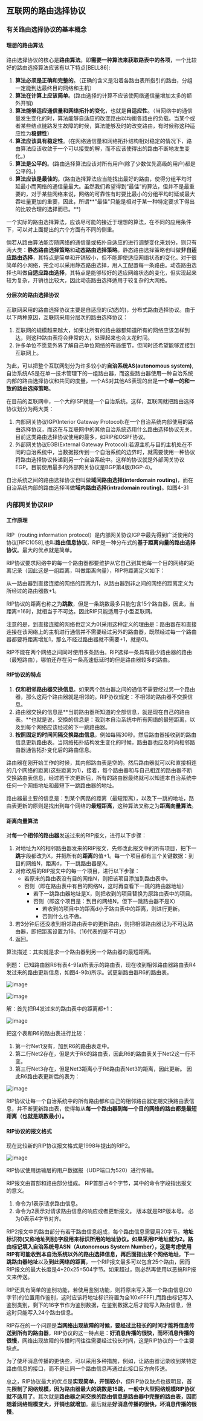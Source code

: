 ## 互联网的路由选择协议

### 有关路由选择协议的基本概念

#### 理想的路由算法

路由选择协议的核心是**路由算法**。即**需要一种算法来获取路表中的各项**，一个比较好的路由选择算法应该有以下特点[BELL86]:

1. **算法必须是正确和完整的**。（正确的含义是沿着各路由表所指引的路由，分组一定能到达最终目的网络和主机）
2. **算法在计算上应该简单**。(路由选择的计算不应该使网络通信量增加太多的额外开销)
3. **算法能够适应通信量和网络拓扑的变化**，也就是**自适应性**。（当网络中的通信量发生变化的时，算法能够自适应的改变路由以均衡各路由的负载。当某个或者某些结点链路发生故障的时候，算法能够及时的改变路由，有时候称这种适应性为**稳健性**）
4. **算法应该具有稳定性**。(在网络通信量和网络拓扑结构相对稳定的情况下，路由算法应该收敛于一个可以接受的解，而不应该使得出的路由不断地发生变化。)
5. **算法是公平的**。(路由选择算法应该对所有用户(除了少数优先高级的用户)都是公平的。)
6. **算法应该是最佳的**。(路由选择算法应当能找出最好的路由，使得分组平均时延最小而网络的通信量最大。虽然我们希望得到“最佳”的算法，但并不是最重要的，对于某些网络来说，网络的可靠性有时要比最小的分组平均时延或最大吞吐量更加的重要，因此，所谓**"最佳"只能是相对于某一种特定要求下得出的比较合理的选择而已。**)

一个实际的路由选择算法，应该尽可能的接近于理想的算法，在不同的应用条件下，可以对上面提出的六个方面有不同的侧重。

倘若从路由算法能否随网络的通信量或拓扑自适应的进行调整变化来划分，则只有两大类：**静态路由选择策略**和**动态路由选择策略**。静态路由选择策略也叫做**非自适应路由选择**，其特点是简单和开销较小，但不能即使适应网络状态的变化。对于很简单的小网络，完全可以采用静态路由选择，用人工配置每一条路由。动态路由选择也叫做**自适应路由选择**，其特点是能够较好的适应网络状态的变化，但实现起来较为复杂，开销也比较大，因此动态路由选择适用于较复杂的大网络。

#### 分层次的路由选择协议

互联网采用的路由选择协议主要是自适应的(动态的)，分布式路由选择协议。由于以下两种原因，互联网采用分层次的路由选择协议：
1. 互联网的规模越来越大，如果让所有的路由器都知道所有的网络应该怎样到达，则这种路由表将会非常的大，处理起来也会太花时间。
2. 许多单位不愿意外界了解自己单位网络的布局细节，但同时还希望能够连接到互联网上。

为此，可以把整个互联网划分为许多较小的**自治系统AS(autonomous system)**,自治系统AS是在单一技术管理下的一组路由器，而这些路由器使用一种自治系统内部的路由选择协议和共同的度量，一个AS对其他AS表现的出是**一个单一的和一致的路由选择策略**。

在目前的互联网中，一个大的ISP就是一个自治系统。这样，互联网就把路由选择协议划分为两大类：
1. 内部网关协议IGP(Interior Gateway Protocol):在一个自治系统内部使用的路由选择协议，而这在与互联网中的其他自治系统选用什么路由选择协议无关。目前这类路由选择协议使用的最多，如RIP和OSPF协议。
2. 外部网关协议EGB(External Gateway Protocol):若源主机与目的主机处在不同的自治系统中，当数据报传到一个自治系统的边界时，就需要使用一种协议将路由选择协议传递到另一个自治系统中。这样的协议就是外部网关协议EGP。目前使用最多的外部网关协议是BGP第4版(BGP-4)。

自治系统之间的路由选择协议也叫做**域间路由选择(interdomain routing)**，而在自治系统内部的路由选择叫做**域内路由选择(intradomain routing)**。如图4-31





### 内部网关协议RIP
#### 工作原理

RIP（routing information protocol）是内部网关协议IGP中最先得到广泛使用的协议[RFC1058],也叫**路由信息协议**，RIP是一种分布式的**基于距离向量的路由选择协议**。最大的优点就是简单。

RIP协议要求网络中的每一个路由器都要维护从它自己到其他每一个目的网络的距离记录（因此这是一组距离，叫做距离向量），RIP将距离定义如下：

从一路由器到直接连接的网络的距离为1，从路由器到非之间的网络的距离定义为所经过的路由器数+1。

RIP协议的距离也称之为**跳数**，但是一条跳数最多只能包含15个路由器，因此，当距离=16时，就相当于不可达。因此RIP只能适用于小型互联网。

注意的是，到直接连接的网络也定义为0(采用这种定义的理由是：路由器在和直接连接在该网络上的主机进行通信并不需要经过另外的路由器，既然经过每一个路由器都要将距离增加1，那么不经过路由器就不需要+1，就是0)。

RIP不能在两个网络之间同时使用多条路由。RIP选择一条具有最少路由器的路由（最短路由），哪怕还存在另一条高速低延时的但是路由器较多的路由。

#### RIP协议的特点

1. **仅和相邻路由器交换信息**。如果两个路由器之间的通信不需要经过另一个路由器，那么这两个路由器就是相邻的。RIP协议规定：不相邻的路由器不交换信息。
2. 路由器交换的信息是**当前路由器所知道的全部信息，就是现在自己的路由表。**也就是说，交换的信息是：我到本自治系统中所有网络的最短距离，以及到每个网络应该经过的下一跳路由器。
3. **按照固定的时间间隔交换路由信息**，例如每隔30秒。然后路由器接收到的路由信息更新路由表。当网络拓扑结构发生变化的时候，路由器也应及时向相邻路由器通告拓扑变化后的路由信息。

路由器在刚开始工作的时候，其内部路由表是空的。然后路由器就可以和直接相连的几个网络的距离(这些距离为1)，接着，每个路由器和与自己相连的路由器不断交换路由表信息，经过若干次更新后，所有的路由器最终就可以知道本自治系统中任何一个网络地址和最短下一跳路由器的地址。

路由器最主要的信息是：到某个网路的距离（最短距离），以及下一跳的地址，路由表更新的原则是找出到每个网络的**最短距离**，这种算法又称之为**距离向量算法**。

#### 距离向量算法

对**每一个相邻的路由器**发送过来的RIP报文，进行以下步骤：
1. 对地址为X的相邻路由器发来的RIP报文，先修改此报文中的所有项目，把**下一跳**字段都改为X，并把所有的**距离**的值+1。每一个项目都有三个关键数据：到目的网络N，距离d，下一跳路由器是X。
2. 对修改后的RIP报文中的每一个项目，进行以下步骤：
   * 若原来的路由表没有目的网络N，则把该项目添加到路由表中。
   * 否则（即在路由表中有目的网络N，这时再查看下一跳的路由器地址）
      * 若下一跳路由器地址是X，则把收到的项目替换为原路由表中的项目。
      * 否则（即这个项目是：到目的网络N，但下一跳路由器不是X）
         * 若收到的项目中的距离d小于路由表中的距离，则进行更新。
         * 否则什么也不做。
3. 若3分钟后还没收到相邻路由表中的更新路由，则把相邻路由器记为不可达路由器，即把距离设置为16。（16代表的是不可达）
4. 返回。

算法描述：其实就是求一个路由器到另一个路由器的最短距离。

例题：
已知路由器R6有表4-9(a)所表示的路由表，现在收到相邻路由器路由表R4发过来的路由更新信息，如图4-9(b)所示。试更新路由器R6的路由表。

![image](https://img2020.cnblogs.com/blog/2361214/202108/2361214-20210816205821449-519282980.png)

![image](https://img2020.cnblogs.com/blog/2361214/202108/2361214-20210816205834903-1020727044.png)

解：首先把R4发过来的路由表中的距离都+1：
 
![image](https://img2020.cnblogs.com/blog/2361214/202108/2361214-20210816205852972-1281998633.png)

把这个表和R6的路由表进行比较：
1. 第一行Net1没有，加到R6的路由表走中。
2. 第二行Net2存在，但是大于R6的路由表，因此R6的路由表关于Net2这一行不变。
3. 第三行Net3存在，但是Net3距离小于R6路由表Net3的距离，因此更新。
因此R6路由表更新后的表为：

![image](https://img2020.cnblogs.com/blog/2361214/202108/2361214-20210816205906860-421144859.png)

RIP协议让每一个自治系统中的所有路由都和自己的相邻路由器定期交换路由表信息，并不断更新路由表，使得每从**每一个路由器到每一个目的网络的路由都是最短距离（也就是跳数最小）。**

#### RIP协议的报文格式

现在比较新的RIP协议报文格式是1998年提出的RIP2。

![image](https://img2020.cnblogs.com/blog/2361214/202108/2361214-20210816205919374-740876190.png)

RIP协议使用运输层的用户数据报（UDP端口为520）进行传输。

RIP报文由首部和路由部分组成。
RIP首部占4个字节，其中的命令字段指出报文的意义。
1. 命令为1表示请求路由信息。
2. 命令为2表示对请求路由信息的响应或者更新报文。
版本就是RIP版本号。
必为0表示4字节对齐。

RIP2报文中的路由部分有若干路由信息组成，每个路由信息需要用20字节。**地址标识符(又称地址列别)**字段用来标识所用的地址协议。如果采用IP地址就为2。**路由标记填入自治系统号ASN（Autonomous System Number）**，这是考虑使用RIP有可能收到本自治系统以外的路由选择信息，再后面指出某个**网络地址**，**下一跳路由器地址**以及**到此网络的距离**，一个RIP报文最多可以包含25个路由，因而RIP报文的最大长度是4+20x25=504字节。如果超过，则必然再使用以恶搞RIP报文来传送。

RIP还具有简单的鉴别功能，若使用鉴别功能，则将原来写入第一个路由信息(20字节)的位置用作鉴别，这时应该将地址标识符置为全1(0xFFFF),而路由标记写入鉴别类别，剩下的16字节作为鉴别数据，在鉴别数据之后才能写入路由信息，但这时只能写入24个路由信息。

RIP存在的一个问题是**当网络出现故障的时候，要经过比较长的时间才能将信息传送到所有的路由器**，RIP协议的这一特点是：**好消息传播的很快，而坏消息传播的很慢**，网络出现故障的传播时间往往需要经过较长时间，这是RIP协议的一个主要缺点。

为了使坏消息传播的更快些，可以采用多种措施，例如，让路由器记录收到某特定路由信息的接口，而不是让同一个路由信息再通过此接口反方向传送。

总之，RIP协议最大的优点是**实现简单，开销较小**，但RIP协议缺点也很明显，首先**限制了网络规模，因为路由器最大的跳数是15跳，一般中大型网络规模RIP协议就不适用了**。其次就是**路由器之间交换的路由信息是路由器中完整的路由表，因而随着网络规模变大，开销也就增加**。最后就是**好消息传播的很快，坏消息传播的很慢**。




